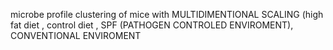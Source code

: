 microbe profile clustering of mice with MULTIDIMENTIONAL SCALING (high fat diet , control diet , SPF (PATHOGEN CONTROLED ENVIROMENT), CONVENTIONAL ENVIROMENT

